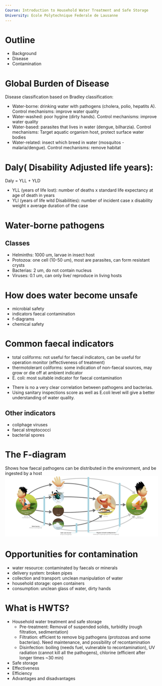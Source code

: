 ```yaml
---
Course: Introduction to Household Water Treatment and Safe Storage
University: Ecole Polytechnique Federale de Lausanne
---
```


# Outline
* Background
* Disease
* Contamination

# Global Burden of Disease
Disease classification based on Bradley classification:
* Water-borne: drinking water with pathogens (cholera, polio, hepatits A). Control mechanisms: improve water quality
* Water-washed: poor hygine (dirty hands). Control mechanisms: improve water quality
* Water-based: parasites that lives in water (dengue, bilharzia). Control mechanisms: Target aquatic organism host, protect surface water bodies
* Water-related: insect which breed in water (mosquitos - malaria/dengue). Control mechanisms: remove habitat

# Daly( Disability Adjusted life years):
Daly = YLL + YLD
* YLL (years of life lost): number of deaths x standard life expectancy at age of death in years
* YLI (years of life witd Disabilities): number of incident case x disability weight x average duration of the case

# Water-borne pathogens
## Classes 
* Helminths: 1000 um, larvae in insect host
* Protozoa: one cell (10-50 um), most are parasites, can form resistant crysts
* Bacterias: 2 um, do not contain nucleus 
* Viruses: 0.1 um, can only live/ reproduce in living hosts

# How does water become unsafe
* microbial safety
* indicators faecal contamination
* f-diagrams
* chemical safety

# Common faecal indicators
* total coliforms: not useful for faecal indicators, can be useful for operation monitor (effectiveness of treatment)
* thermotolerant coliforms: some indication of non-faecal sources, may grow or die off at ambient indicator
* E. coli: most suitable indicator for faecal contamination   

- There is no a very clear correlation between pathogens and bacterias.
- Using sanitary inspections score as well as E.coli level will give a better understanding of water  quality.

## Other indicators
* coliphage viruses
* faecal streptococci
* bacterial spores

# The F-diagram
Shows how faecal pathogens can be distributed in the environment, and be ingested by a host
![F-diagram](1200px-F-diagram-01.jpg)

# Opportunities for contamination
* water resource: contaminated by faecals or minerals
* delivery system: broken pipes 
* collection and transport: unclean manipulation of water
* household storage: open containers 
* consumption: unclean glass of water, dirty hands

# What is HWTS?
* Household water treatment and safe storage
    * Pre-treatment: Removal of suspended solids, turbidity (rough filtration, sedimentation)
    * Filtration: efficient to remove big pathogens (protozoas and some bacterias). Need maintenance, and possibility of recontamination
    * Disinfection: boiling (needs fuel, vulnerable to recontamination), UV radiation (cannot kill all the pathogens), chlorine (efficient after longer times ~30 min)
* Safe storage
* Effectiveness
* Efficiency
* Advantages and disadvantages




